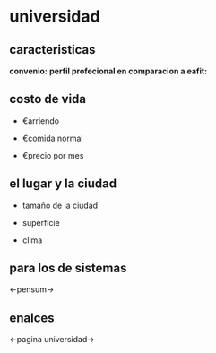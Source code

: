 # universidad

## caracteristicas

**convenio:**
**perfil profecional en comparacion a eafit:**

## costo de vida

* €arriendo

* €comida normal

* €precio por mes

## el lugar y la ciudad
* tamaño de la ciudad

* superficie

* clima
## para los de sistemas

<-pensum->

## enalces
<-pagina universidad->
